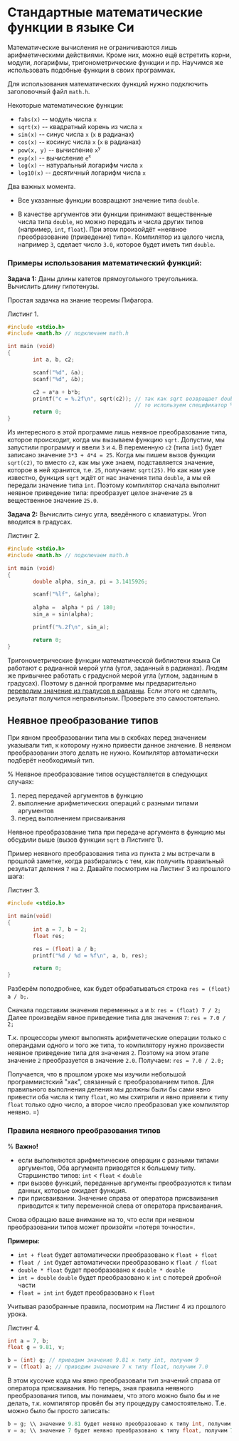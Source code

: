 # Стандартные математические функции в языке Си

Математические вычисления не ограничиваются лишь арифметическими действиями. Кроме них, можно ещё встретить корни, модули, логарифмы, тригонометрические функции и пр. Научимся же использовать подобные функции в своих программах.

Для использования математических функций нужно подключить заголовочный файл `math.h`.

Некоторые математические функции:

- `fabs(x)` -- модуль числа `x`
- `sqrt(x)` -- квадратный корень из числа `x`
- `sin(x)` -- синус числа `x` (`х` в радианах)
- `cos(x)` -- косинус числа `x` (`х` в радианах)
- `pow(x, y)` -- вычисление `x`<sup>`y`</sup>
- `exp(x)` -- вычисление `e`<sup>`x`</sup>
- `log(x)` -- натуральный логарифм числа `x`
- `log10(x)` -- десятичный логарифм числа `x`

Два важных момента.

- Все указанные функции возвращают значение типа `double`.

- В качестве аргументов эти функции принимают вещественные числа типа `double`, но можно передать и числа других типов (например, `int`, `float`). При этом произойдёт =неявное преобразование (приведение) типа=. Компилятор из целого числа, например `3`, сделает число `3.0`, которое будет иметь тип `double`.

### Примеры использования математический функций:

**Задача 1:** Даны длины катетов прямоугольного треугольника. Вычислить длину гипотенузы. 

Простая задачка на знание теоремы Пифагора.

Листинг 1.
```c
#include <stdio.h>
#include <math.h> // подключаем math.h

int main (void)
{
        int a, b, c2;

        scanf("%d", &a);
        scanf("%d", &b);

        c2 = a*a + b*b;
        printf("c = %.2f\n", sqrt(c2)); // так как sqrt возвращает double,
                                        // то используем спецификатор %f
        return 0;
}
```

Из интересного в этой программе лишь неявное преобразование типа, которое происходит, когда мы вызываем функцию `sqrt`. Допустим, мы запустили программу и ввели `3` и `4`. В переменную `c2` (типа `int`) будет записано значение `3*3 + 4*4 = 25`. Когда мы пишем вызов функции `sqrt(c2)`, то вместо `c2`, как мы уже знаем, подставляется значение, которое в ней хранится, т.е. `25`, получаем: `sqrt(25)`. Но как нам уже известно, функция `sqrt` ждёт от нас значения типа `double`, а мы ей передали значение типа `int`. Поэтому компилятор сначала выполнит неявное приведение типа: преобразует целое значение `25` в вещественное значение `25.0`.   


**Задача 2:** Вычислить синус угла, введённого с клавиатуры. Угол вводится в градусах.

Листинг 2.
```c
#include <stdio.h>
#include <math.h> // подключаем math.h

int main (void)
{
        double alpha, sin_a, pi = 3.1415926;

        scanf("%lf", &alpha);
        
        alpha =  alpha * pi / 180;
        sin_a = sin(alpha);

        printf("%.2f\n", sin_a);

        return 0;
}
```

Тригонометрические функции математической библиотеки языка Си работают с радианной мерой угла (угол, заданный в радианах). Людям же привычнее работать с градусной мерой угла (углом, заданным в градусах). Поэтому в данной программе мы предварительно [переводим значение из градусов в радианы](https://stepik.org/lesson/%D0%90%D1%80%D0%B8%D1%84%D0%BC%D0%B5%D1%82%D0%B8%D0%BA%D0%B0-%D0%B2-%D0%A1%D0%B8-40857/step/9). 
Если этого не сделать, результат получится неправильным. Проверьте это самостоятельно.

## Неявное преобразование типов
При явном преобразовании типа мы в скобках перед значением указывали тип, к которому нужно привести данное значение. В неявном преобразовании этого делать не нужно. Компилятор автоматически подберёт необходимый тип.

%
Неявное преобразование типов осуществляется в следующих случаях:
1. перед передачей аргументов в функцию
2. выполнение арифметических операций с разными типами аргументов
3. перед выполнением присваивания

Неявное преобразование типа при передаче аргумента в функцию мы обсудили выше (вызов функции `sqrt` в Листинге 1). 

Пример неявного преобразования типа из пункта `2` мы встречали в прошлой заметке, когда разбирались с тем, как получить правильный результат деления `7` на `2`. Давайте посмотрим на Листинг 3 из прошлого шага:

Листинг 3.
```c
#include <stdio.h>

int main(void)
{
        int a = 7, b = 2;
        float res;

        res = (float) a / b;
        printf("%d / %d = %f\n", a, b, res);

        return 0;
}
```

Разберём поподробнее, как будет обрабатываться строка `res = (float) a / b;`.

Сначала подставим значения переменных `a` и `b`: `res = (float) 7 / 2;` 
Далее произведём явное приведение типа для значения `7`: `res = 7.0 / 2;`

Т.к. процессоры умеют выполнять арифметические операции только с операндами одного и того же типа, то компилятору нужно произвести неявное приведение типа для значения `2`. Поэтому на этом этапе значение `2` преобразуется в значение `2.0`. Получаем: `res = 7.0 / 2.0;`

Получается, что в прошлом уроке мы изучили небольшой программистский "хак", связанный с преобразованием типов. Для правильного выполнения деления мы должны были бы сами явно привести оба числа к типу `float`, но мы схитрили и явно привели к типу `float` только одно число, а второе число преобразовал уже компилятор неявно. =)


### Правила неявного преобразования типов

% **Важно!**
* если выполняются арифметические операции с разными типами аргументов, Оба аргумента приводятся к большему типу. Старшинство типов: `int` < `float` < `double`
* при вызове функций, переданные аргументы преобразуются к типам данных, которые ожидает функция.
* при присваивании. Значение справа от оператора присваивания приводится к типу переменной слева от оператора присваивания. 

Снова обращаю ваше внимание на то, что если при неявном преобразовании типов может произойти =потеря точности=. 

**Примеры:**

- `int + float` будет автоматически преобразовано к `float + float`
- `float / int` будет автоматически преобразовано к `float / float`
- `double * float` будет преобразовано к `double * double`
- `int = double` `double` будет преобразовано к `int` с потерей дробной части
- `float = int` `int` будет преобразовано к `float`

Учитывая разобранные правила, посмотрим на Листинг 4 из прошлого урока.

Листинг 4.
```c
int a = 7, b;
float g = 9.81, v;

b = (int) g; // приводим значение 9.81 к типу int, получим 9
v = (float) a; // приводим значение 7 к типу float, получим 7.0
```

В этом кусочке кода мы явно преобразовали тип значений справа от оператора присваивания. Но теперь, зная правила неявного преобразования типов, мы понимаем, что этого можно было бы и не делать, т.к. компилятор провёл бы эту процедуру самостоятельно. Т.е. можно было бы просто записать:
```c
b = g; \\ значение 9.81 будет неявно преобразовано к типу int, получим 9
v = a; \\ значение 7 будет неявно преобразовано к типу float, получим 7.0
```